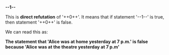 **--1--**

This is **direct refutation** of '++0++'. It means that if statement '--1--' is true, then statement '++0++' is false. 

We can read this as: 

**The statement that 'Alice was at home yesterday at 7 p.m.' is false because 'Alice was at the theatre yesterday at 7 p.m'**